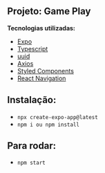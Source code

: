 ﻿## Projeto: Game Play

**Tecnologias utilizadas:**

- [Expo]()
- [Typescript]()
- [uuid]()
- [Axios]()
- [Styled Components]()
- [React Navigation]()

## Instalação:

- `npx create-expo-app@latest`
- `npm i ou npm install`

## Para rodar:

- `npm start`
